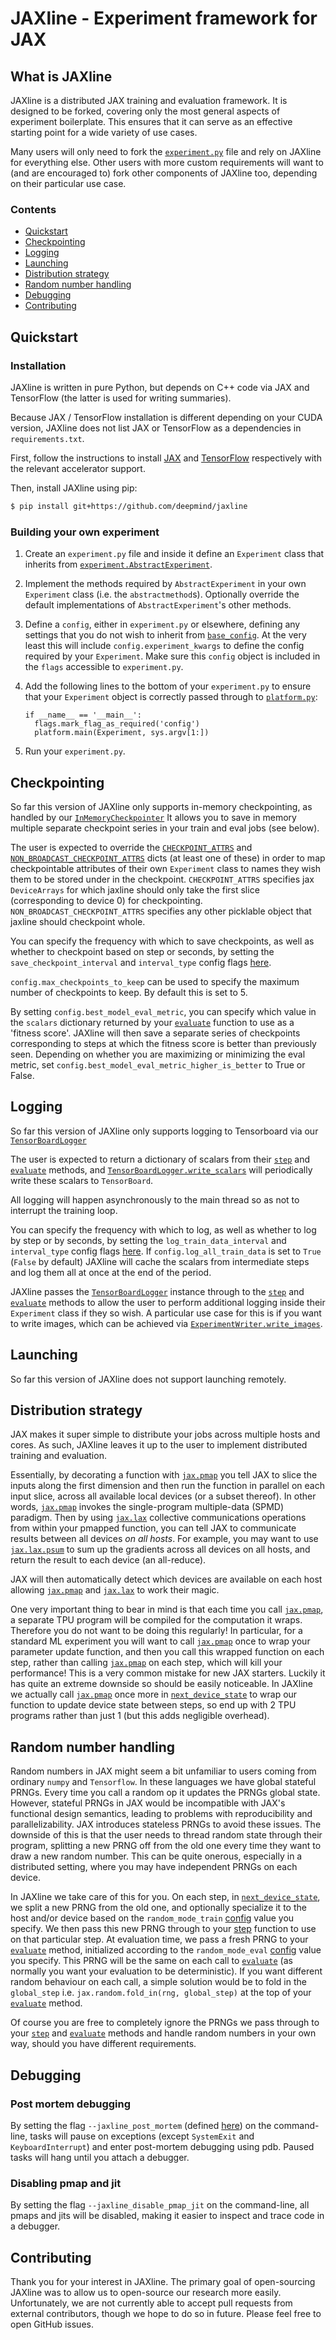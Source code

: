 # JAXline - Experiment framework for JAX

## What is JAXline

JAXline is a distributed JAX training and evaluation framework.
It is designed to be forked, covering only the most general aspects of
experiment boilerplate. This ensures that it can serve as an effective starting
point for a wide variety of use cases.

Many users will only need to fork the
[`experiment.py`](https://github.com/deepmind/jaxline/tree/master/jaxlineexperiment.py)
file and rely on JAXline for everything else. Other users with more custom
requirements will want to (and are encouraged to) fork other components of
JAXline too, depending on their particular use case.

### Contents

*   [Quickstart](#quickstart)
*   [Checkpointing](#checkpointing)
*   [Logging](#logging)
*   [Launching](#launching)
*   [Distribution strategy](#distribution-strategy)
*   [Random number handling](#random-number-handling)
*   [Debugging](#debugging)
*   [Contributing](#contributing)

## Quickstart

### Installation

JAXline is written in pure Python, but depends on C++ code via JAX and
TensorFlow (the latter is used for writing summaries).

Because JAX / TensorFlow installation is different depending on your CUDA
version, JAXline does not list JAX or TensorFlow as a dependencies in
`requirements.txt`.

First, follow the instructions to install
[JAX](https://github.com/google/jax#installation) and
[TensorFlow](https://github.com/tensorflow/tensorflow#install)
respectively with the relevant accelerator support.

Then, install JAXline using pip:

```bash
$ pip install git+https://github.com/deepmind/jaxline
```

### Building your own experiment

1.  Create an `experiment.py` file and inside it define an `Experiment` class
    that inherits from
    [`experiment.AbstractExperiment`](https://github.com/deepmind/jaxline/tree/master/jaxlineexperiment.py).
2.  Implement the methods required by
    `AbstractExperiment` in your own `Experiment` class (i.e. the
    `abstractmethod`s). Optionally override the default implementations of `AbstractExperiment`'s other methods.
3.  Define a `config`, either in `experiment.py` or elsewhere, defining any
    settings that you do not wish to inherit from
    [`base_config`](https://github.com/deepmind/jaxline/tree/master/jaxlinebase_config.py).
    At the very least this will include `config.experiment_kwargs` to define the
    config required by your `Experiment`. Make sure this `config` object is
    included in the `flags` accessible to `experiment.py`.
4.  Add the following lines to the bottom of your `experiment.py` to ensure that
    your `Experiment` object is correctly passed through to
    [`platform.py`](https://github.com/deepmind/jaxline/tree/master/jaxlineplatform.py):

    ```
    if __name__ == '__main__':
      flags.mark_flag_as_required('config')
      platform.main(Experiment, sys.argv[1:])
    ```

4.  Run your `experiment.py`.

## Checkpointing

So far this version of JAXline only supports in-memory checkpointing, as handled
by our
[`InMemoryCheckpointer`](https://github.com/deepmind/jaxline/tree/master/jaxlineutils.py)
It allows you to save in memory multiple separate checkpoint series in your
train and eval jobs (see below).

The user is expected to override the
[`CHECKPOINT_ATTRS`](https://github.com/deepmind/jaxline/tree/master/jaxlineexperiment.py)
and
[`NON_BROADCAST_CHECKPOINT_ATTRS`](https://github.com/deepmind/jaxline/tree/master/jaxlineexperiment.py)
dicts (at least one of these) in order to map checkpointable attributes of their
own `Experiment` class to names they wish them to be stored under in the
checkpoint.
`CHECKPOINT_ATTRS` specifies jax `DeviceArrays` for which jaxline should only
take the first slice (corresponding to device 0) for checkpointing.
`NON_BROADCAST_CHECKPOINT_ATTRS` specifies any other picklable object that
jaxline should checkpoint whole.

You can specify the frequency with which to save checkpoints, as well as whether
to checkpoint based on step or seconds, by setting the
`save_checkpoint_interval` and `interval_type`  config flags
[here](https://github.com/deepmind/jaxline/tree/master/jaxlinebase_config.py).

`config.max_checkpoints_to_keep` can be used to specify the maximum number of
checkpoints to keep. By default this is set to 5.

By setting `config.best_model_eval_metric`, you can specify which value in the
`scalars` dictionary returned by your
[`evaluate`](https://github.com/deepmind/jaxline/tree/master/jaxlineexperiment.py)
function to use as a 'fitness score'. JAXline will then save a separate series
of checkpoints corresponding to steps at which the fitness score is better than
previously seen. Depending on whether you are maximizing or minimizing the eval
metric, set `config.best_model_eval_metric_higher_is_better` to True or False.

## Logging

So far this version of JAXline only supports logging to Tensorboard via our
[`TensorBoardLogger`](https://github.com/deepmind/jaxline/tree/master/jaxlineplatform.py)

The user is expected to return a dictionary of scalars from their
[`step`](https://github.com/deepmind/jaxline/tree/master/jaxlineexperiment.py)
and
[`evaluate`](https://github.com/deepmind/jaxline/tree/master/jaxlineexperiment.py)
methods, and
[`TensorBoardLogger.write_scalars`](https://github.com/deepmind/jaxline/tree/master/jaxlineplatform.py)
will periodically write these scalars to `TensorBoard`.

All logging will happen asynchronously to the main thread so as not to interrupt
the training loop.

You can specify the frequency with which to log, as well as whether to log by
step or by seconds, by setting the `log_train_data_interval` and `interval_type`
config flags [here](https://github.com/deepmind/jaxline/tree/master/jaxlinebase_config.py).
If `config.log_all_train_data` is set to `True` (`False` by default) JAXline
will cache the scalars from intermediate steps and log them all at once at the
end of the period.

JAXline passes the
[`TensorBoardLogger`](https://github.com/deepmind/jaxline/tree/master/jaxlineplatform.py)
instance through to the
[`step`](https://github.com/deepmind/jaxline/tree/master/jaxlineexperiment.py)
and
[`evaluate`](https://github.com/deepmind/jaxline/tree/master/jaxlineexperiment.py)
methods to allow the user to perform additional logging inside their
`Experiment` class if they so wish. A particular use case for this is if you
want to write images, which can be achieved via
[`ExperimentWriter.write_images`](https://github.com/deepmind/jaxline/tree/master/jaxlineplatform.py).


## Launching

So far this version of JAXline does not support launching remotely.

## Distribution strategy

JAX makes it super simple to distribute your jobs across multiple hosts and
cores. As such, JAXline leaves it up to the user to implement distributed
training and evaluation.

Essentially, by decorating a function with
[`jax.pmap`](https://jax.readthedocs.io/en/latest/jax.html#parallelization-pmap)
you tell JAX to slice the inputs along the first dimension and then run the
function in parallel on each input slice, across all available local devices (or
a subset thereof). In other words,
[`jax.pmap`](https://jax.readthedocs.io/en/latest/jax.html#parallelization-pmap)
invokes the single-program multiple-data (SPMD) paradigm. Then by using
[`jax.lax`](https://jax.readthedocs.io/en/latest/jax.lax.html) collective
communications operations from within your pmapped function, you can tell JAX to
communicate results between all devices _on all hosts_. For example, you may
want to use [`jax.lax.psum`](https://jax.readthedocs.io/en/latest/jax.lax.html)
to sum up the gradients across all devices on all hosts, and return the result
to each device (an all-reduce).

JAX will then automatically detect which devices are available on each host
allowing
[`jax.pmap`](https://jax.readthedocs.io/en/latest/jax.html#parallelization-pmap)
and [`jax.lax`](https://jax.readthedocs.io/en/latest/jax.lax.html) to work their
magic.

One very important thing to bear in mind is that each time you call
[`jax.pmap`](https://jax.readthedocs.io/en/latest/jax.html#parallelization-pmap),
a separate TPU program will be compiled for the computation it wraps. Therefore
you do not want to be doing this regularly! In particular, for a standard ML
experiment you will want to call
[`jax.pmap`](https://jax.readthedocs.io/en/latest/jax.html#parallelization-pmap)
once to wrap your parameter update function,
and then you call this wrapped function on each step, rather than calling
[`jax.pmap`](https://jax.readthedocs.io/en/latest/jax.html#parallelization-pmap)
on each step, which will kill your performance! This is a very common mistake
for new JAX starters. Luckily it has quite an extreme downside so should be
easily noticeable. In JAXline we actually call
[`jax.pmap`](https://jax.readthedocs.io/en/latest/jax.html#parallelization-pmap)
once more in
[`next_device_state`](https://github.com/deepmind/jaxline/tree/master/jaxlineexperiment.py)
to wrap our function to update device state between steps, so end up with 2 TPU
programs rather than just 1 (but this adds negligible overhead).

## Random number handling

Random numbers in JAX might seem a bit unfamiliar to users coming from ordinary
`numpy` and `Tensorflow`. In these languages we have global stateful PRNGs.
Every time you call a random op it updates the PRNGs global state. However,
stateful PRNGs in JAX would be incompatible with JAX's functional design
semantics, leading to problems with reproducibility and parallelizability. JAX
introduces stateless PRNGs to avoid these issues. The downside of this is that
the user needs to thread random state through their program, splitting a new
PRNG off from the old one every time they want to draw a new random number. This
can be quite onerous, especially in a distributed setting, where you may have
independent PRNGs on each device.

In JAXline we take care of this for you. On each step, in
[`next_device_state`](https://github.com/deepmind/jaxline/tree/master/jaxlineexperiment.py),
we split a new PRNG from the old one, and optionally specialize it to the host
and/or device based on the
`random_mode_train` [config](https://github.com/deepmind/jaxline/tree/master/jaxlinebase_config.py)
value you specify. We then pass this new PRNG through to your
[step](https://github.com/deepmind/jaxline/tree/master/jaxlineexperiment.py)
function to use on that particular step. At evaluation time, we pass a fresh
PRNG to your
[`evaluate`](https://github.com/deepmind/jaxline/tree/master/jaxlineexperiment.py)
method, initialized according to the `random_mode_eval`
[config](https://github.com/deepmind/jaxline/tree/master/jaxlinebase_config.py) value
you specify. This PRNG will be the same on each call to
[`evaluate`](https://github.com/deepmind/jaxline/tree/master/jaxlineexperiment.py)
(as normally you want your evaluation to be deterministic). If you want
different random behaviour on each call, a simple solution would be to fold in
the `global_step` i.e. `jax.random.fold_in(rng, global_step)` at the top of your
[`evaluate`](https://github.com/deepmind/jaxline/tree/master/jaxlineexperiment.py)
method.

Of course you are free to completely ignore the PRNGs we pass through to your
[`step`](https://github.com/deepmind/jaxline/tree/master/jaxlineexperiment.py)
and
[`evaluate`](https://github.com/deepmind/jaxline/tree/master/jaxlineexperiment.py)
methods and handle random numbers in your own way, should you have different
requirements.

## Debugging

### Post mortem debugging

By setting the flag `--jaxline_post_mortem` (defined
[here](https://github.com/deepmind/jaxline/tree/master/jaxlineutils.py)) on the command-line,
tasks will pause on exceptions (except `SystemExit` and `KeyboardInterrupt`) and
enter post-mortem debugging using pdb. Paused tasks will hang until you attach
a debugger.

### Disabling pmap and jit

By setting the flag `--jaxline_disable_pmap_jit` on the command-line, all pmaps
and jits will be disabled, making it easier to inspect and trace code in a
debugger.

## Contributing

Thank you for your interest in JAXline. The primary goal of open-sourcing
JAXline was to allow us to open-source our research more easily. Unfortunately,
we are not currently able to accept pull requests from external contributors,
though we hope to do so in future. Please feel free to open GitHub issues.
